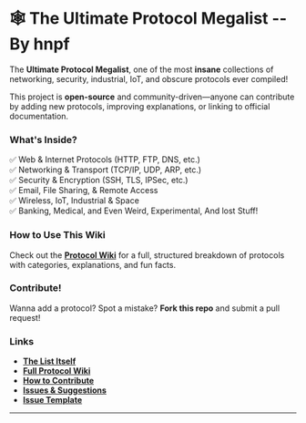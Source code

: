 # 🕸️ The Ultimate Protocol Megalist -- By hnpf  

The **Ultimate Protocol Megalist**, one of the most **insane** collections of networking, security, industrial, IoT, and obscure protocols ever compiled! 

This project is **open-source** and community-driven—anyone can contribute by adding new protocols, improving explanations, or linking to official documentation.  

###  What's Inside?  
✅ Web & Internet Protocols (HTTP, FTP, DNS, etc.)  
✅ Networking & Transport (TCP/IP, UDP, ARP, etc.)  
✅ Security & Encryption (SSH, TLS, IPSec, etc.)  
✅ Email, File Sharing, & Remote Access  
✅ Wireless, IoT, Industrial & Space  
✅ Banking, Medical, and Even Weird, Experimental, And lost Stuff!  

### How to Use This Wiki  
Check out the **[Protocol Wiki](https://github.com/hnpf/ultimate-networking-wiki/wiki)** for a full, structured breakdown of protocols with categories, explanations, and fun facts.  

### Contribute!  
Wanna add a protocol? Spot a mistake? **Fork this repo** and submit a pull request!

### Links  
-  **[The List Itself](https://github.com/hnpf/ultimate-networking-wiki/wiki/UPM-PROTOCOLS#network--transport-protocols-tcp)**
-  **[Full Protocol Wiki](https://github.com/hnpf/ultimate-networking-wiki)**  
-  **[How to Contribute](contributing.md)**  
-  **[Issues & Suggestions](https://github.com/hnpf/ultimate-networking-wiki/issues)**
-  **[Issue Template](https://github.com/hnpf/ultimate-networking-wiki/blob/main/ISSUE_TEMPLATE.md)**

---  
